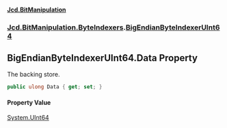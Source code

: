 ﻿#### [Jcd.BitManipulation](index.md 'index')

### [Jcd.BitManipulation.ByteIndexers](Jcd.BitManipulation.ByteIndexers.md 'Jcd.BitManipulation.ByteIndexers').[BigEndianByteIndexerUInt64](Jcd.BitManipulation.ByteIndexers.BigEndianByteIndexerUInt64.md 'Jcd.BitManipulation.ByteIndexers.BigEndianByteIndexerUInt64')

## BigEndianByteIndexerUInt64.Data Property

The backing store.

```csharp
public ulong Data { get; set; }
```

#### Property Value

[System.UInt64](https://docs.microsoft.com/en-us/dotnet/api/System.UInt64 'System.UInt64')
